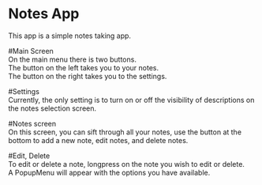 # Notes App
This app is a simple notes taking app.

#Main Screen  
On the main menu there is two buttons.  
The button on the left takes you to your notes.  
The button on the right takes you to the settings.

#Settings  
Currently, the only setting is to turn on or off the visibility of descriptions on the notes selection screen.

#Notes screen  
On this screen, you can sift through all your notes, use the button at the bottom to add a new note, edit notes, and delete notes.

#Edit, Delete  
To edit or delete a note, longpress on the note you wish to edit or delete.  
A PopupMenu will appear with the options you have available.
